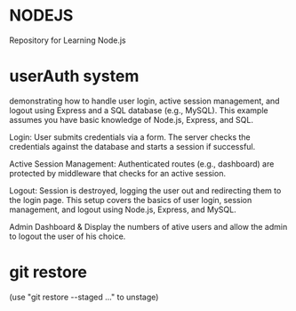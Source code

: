 # NODEJS
Repository for Learning Node.js

# userAuth system 

demonstrating how to handle user login, active session management, and logout using Express and a SQL database (e.g., MySQL). This example assumes you have basic knowledge of Node.js, Express, and SQL.

Login: User submits credentials via a form. The server checks the credentials against the database and starts a session if successful.

Active Session Management: Authenticated routes (e.g., dashboard) are protected by middleware that checks for an active session.

Logout: Session is destroyed, logging the user out and redirecting them to the login page.
This setup covers the basics of user login, session management, and logout using Node.js, Express, and MySQL.

Admin Dashboard  &
Display the numbers of ative users and allow the admin to logout the user of his choice.


# git restore
  (use "git restore --staged <file>..." to unstage)